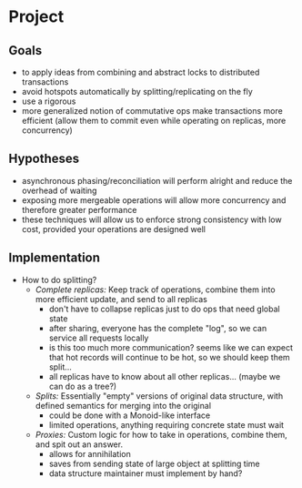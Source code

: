 # Project

## Goals
- to apply ideas from combining and abstract locks to distributed transactions
- avoid hotspots automatically by splitting/replicating on the fly
- use a rigorous 
- more generalized notion of commutative ops make transactions more efficient (allow them to commit even while operating on replicas, more concurrency)

## Hypotheses
- asynchronous phasing/reconciliation will perform alright and reduce the overhead of waiting
- exposing more mergeable operations will allow more concurrency and therefore greater performance
- these techniques will allow us to enforce strong consistency with low cost, provided your operations are designed well

## Implementation
- How to do splitting?
    - *Complete replicas:* Keep track of operations, combine them into more efficient update, and send to all replicas
        - don't have to collapse replicas just to do ops that need global state
        - after sharing, everyone has the complete "log", so we can service all requests locally
        - is this too much more communication? seems like we can expect that hot records will continue to be hot, so we should keep them split...
        - all replicas have to know about all other replicas... (maybe we can do as a tree?)
    - *Splits:* Essentially "empty" versions of original data structure, with defined semantics for merging into the original
        - could be done with a Monoid-like interface
        - limited operations, anything requiring concrete state must wait
    - *Proxies:* Custom logic for how to take in operations, combine them, and spit out an answer.
        - allows for annihilation
        - saves from sending state of large object at splitting time
        - data structure maintainer must implement by hand?
